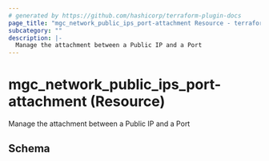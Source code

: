 ```yaml
---
# generated by https://github.com/hashicorp/terraform-plugin-docs
page_title: "mgc_network_public_ips_port-attachment Resource - terraform-provider-mgc"
subcategory: ""
description: |-
  Manage the attachment between a Public IP and a Port
---
```


# mgc_network_public_ips_port-attachment (Resource)

Manage the attachment between a Public IP and a Port



<!-- schema generated by tfplugindocs -->
## Schema
